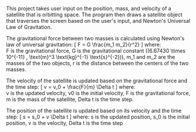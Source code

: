This project takes user input on the position, mass, and velocity of a satellite that is orbitting space. The program then draws a satellite object that traverses the screen based on the user's input, and Newton's Universal Law of Gravitation. 

The gravitational force between two masses is calculated using Newton's law of universal gravitation: [ F = G \frac{m_1 m_2}{r^2} ] where:  
F is the gravitational force,
G is the gravitational constant ((6.67430 \times 10^{-11} , \text{m}^3 \text{kg}^{-1} \text{s}^{-2})),
m_1 and m_2 are the masses of the two objects,
r is the distance between the centers of the two masses.

The velocity of the satellite is updated based on the gravitational force and the time step: [ v = v_0 + \frac{F}{m} \Delta t ] where:  
v is the updated velocity,
v0 is the initial velocity,
F is the gravitational force,
m is the mass of the satellite,
Delta t is the time step.

The position of the satellite is updated based on its velocity and the time step: [ s = s_0 + v \Delta t ] where:
s is the updated position,
s_0 is the initial position,
v is the velocity,
Delta t is the time step
